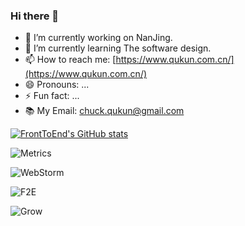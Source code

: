 ### Hi there 👋

- 🔭 I’m currently working on NanJing.
- 🌱 I’m currently learning The software design.
- 📫 How to reach me: [https://www.qukun.com.cn/](https://www.qukun.com.cn/)
- 😄 Pronouns: ...
- ⚡ Fun fact: ...
- 📚 My Email: chuck.qukun@gmail.com

[![FrontToEnd's GitHub stats](https://github-readme-stats.vercel.app/api?username=FrontToEnd&show_icons=true&theme=radical)](https://github.com/anuraghazra/github-readme-stats)

![Metrics](https://metrics.lecoq.io/FrontToEnd?template=classic&config.timezone=Asia%2FShanghai)

![WebStorm](https://img.shields.io/badge/Tool-WebStorm-blue)

![F2E](https://img.shields.io/badge/Job-F2E-brightgreen)

![Grow](https://img.shields.io/badge/Grow-everyday-green)



